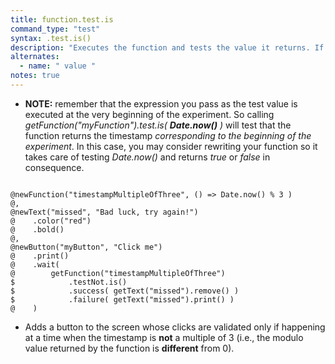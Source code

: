 ```yaml
---
title: function.test.is
command_type: "test"
syntax: .test.is()
description: "Executes the function and tests the value it returns. If you specify no value, it yields success if the return value is 0, *null*, *undefined* or *false*."
alternates:
  - name: " value "
notes: true
---
```


+ **NOTE:** remember that the expression you pass as the test value is executed at the very beginning of the experiment. So calling *getFunction("myFunction").test.is( **Date.now()** )* will test that the function returns the timestamp *corresponding to the beginning of the experiment*. In this case, you may consider rewriting your function so it takes care of testing *Date.now()* and returns *true* or *false* in consequence.

<!--more-->

<pre><code class="language-diff-javascript diff-highlight try-true">
@newFunction("timestampMultipleOfThree", () => Date.now() % 3 )
@,
@newText("missed", "Bad luck, try again!")
@    .color("red")
@    .bold()
@,
@newButton("myButton", "Click me")
@    .print()
@    .wait(
@        getFunction("timestampMultipleOfThree")
$            .testNot.is()
$            .success( getText("missed").remove() )
$            .failure( getText("missed").print() )
@    )
</code></pre>

+ Adds a button to the screen whose clicks are validated only if happening at a time when the timestamp is **not** a multiple of 3 (i.e., the modulo value returned by the function is **different** from 0).		
